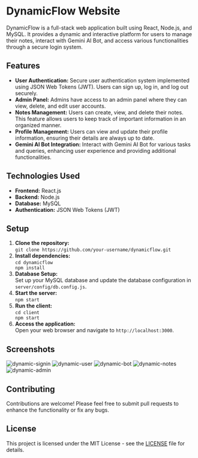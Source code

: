 <!DOCTYPE html>
<html lang="en">
<head>
<meta charset="UTF-8">
<meta name="viewport" content="width=device-width, initial-scale=1.0">
<title>DynamicFlow Website</title>
</head>
<body>

<h1>DynamicFlow Website</h1>

<p>DynamicFlow is a full-stack web application built using React, Node.js, and MySQL. It provides a dynamic and interactive platform for users to manage their notes, interact with Gemini AI Bot, and access various functionalities through a secure login system.</p>

<h2>Features</h2>

<ul>
  <li><strong>User Authentication:</strong> Secure user authentication system implemented using JSON Web Tokens (JWT). Users can sign up, log in, and log out securely.</li>
  
  <li><strong>Admin Panel:</strong> Admins have access to an admin panel where they can view, delete, and edit user accounts.</li>

  <li><strong>Notes Management:</strong> Users can create, view, and delete their notes. This feature allows users to keep track of important information in an organized manner.</li>

  <li><strong>Profile Management:</strong> Users can view and update their profile information, ensuring their details are always up to date.</li>

  <li><strong>Gemini AI Bot Integration:</strong> Interact with Gemini AI Bot for various tasks and queries, enhancing user experience and providing additional functionalities.</li>
</ul>

<h2>Technologies Used</h2>

<ul>
  <li><strong>Frontend:</strong> React.js</li>
  <li><strong>Backend:</strong> Node.js</li>
  <li><strong>Database:</strong> MySQL</li>
  <li><strong>Authentication:</strong> JSON Web Tokens (JWT)</li>
</ul>

<h2>Setup</h2>

<ol>
  <li><strong>Clone the repository:</strong><br>
   <code>git clone https://github.com/your-username/dynamicflow.git</code></li>
   
  <li><strong>Install dependencies:</strong><br>
   <code>cd dynamicflow<br>npm install</code></li>

  <li><strong>Database Setup:</strong><br>
   Set up your MySQL database and update the database configuration in <code>server/config/db.config.js</code>.</li>

  <li><strong>Start the server:</strong><br>
   <code>npm start</code></li>

  <li><strong>Run the client:</strong><br>
   <code>cd client<br>npm start</code></li>

  <li><strong>Access the application:</strong><br>
   Open your web browser and navigate to <code>http://localhost:3000</code>.</li>
</ol>

<h2>Screenshots</h2>

<img src="https://i.ibb.co/0cvtxXz/dynamic-signin.jpg" alt="dynamic-signin" alt="Screenshot 1">
<img src="https://i.ibb.co/GQTLkWF/dynamic-user.jpg" alt="dynamic-user" alt="Screenshot 2">
<img src="https://i.ibb.co/GRwFy01/dynamic-bot.jpg" alt="dynamic-bot" alt="Screenshot 2">
<img src="https://i.ibb.co/Vmhbm9k/dynamic-notes.jpg" alt="dynamic-notes" alt="Screenshot 2">
<img src="https://i.ibb.co/0XN6xWJ/dynamic-admin.jpg" alt="dynamic-admin" alt="Screenshot 2">

<h2>Contributing</h2>

<p>Contributions are welcome! Please feel free to submit pull requests to enhance the functionality or fix any bugs.</p>

<h2>License</h2>

<p>This project is licensed under the MIT License - see the <a href="LICENSE">LICENSE</a> file for details.</p>

</body>
</html>

 
 
